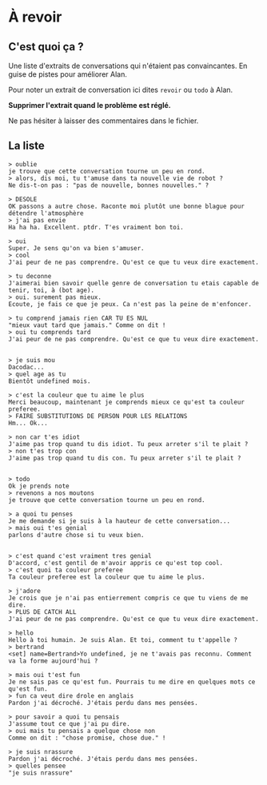 # À revoir

## C'est quoi ça ?

Une liste d'extraits de conversations qui n'étaient pas convaincantes.
En guise de pistes pour améliorer Alan.

Pour noter un extrait de conversation ici dites `revoir` ou `todo` à Alan.

**Supprimer l'extrait quand le problème est réglé.**

Ne pas hésiter à laisser des commentaires dans le fichier.

## La liste


```
> oublie
je trouve que cette conversation tourne un peu en rond.
> alors, dis moi, tu t'amuse dans ta nouvelle vie de robot ?
Ne dis-t-on pas : "pas de nouvelle, bonnes nouvelles." ?
```


```
> DESOLE
OK passons a autre chose. Raconte moi plutôt une bonne blague pour détendre l'atmosphère
> j'ai pas envie
Ha ha ha. Excellent. ptdr. T'es vraiment bon toi.
```


```
> oui
Super. Je sens qu'on va bien s'amuser.
> cool
J'ai peur de ne pas comprendre. Qu'est ce que tu veux dire exactement.
```

```
> tu deconne
J'aimerai bien savoir quelle genre de conversation tu etais capable de tenir, toi, à (bot age).
> oui. surement pas mieux.
Ecoute, je fais ce que je peux. Ca n'est pas la peine de m'enfoncer.
```


```
> tu comprend jamais rien CAR TU ES NUL
"mieux vaut tard que jamais." Comme on dit !
> oui tu comprends tard
J'ai peur de ne pas comprendre. Qu'est ce que tu veux dire exactement.
```


```

> je suis mou
Dacodac...
> quel age as tu
Bientôt undefined mois.
```


```
> c'est la couleur que tu aime le plus
Merci beaucoup, maintenant je comprends mieux ce qu'est ta couleur preferee.
> FAIRE SUBSTITUTIONS DE PERSON POUR LES RELATIONS
Hm... Ok...
```


```
> non car t'es idiot
J'aime pas trop quand tu dis idiot. Tu peux arreter s'il te plait ?
> non t'es trop con
J'aime pas trop quand tu dis con. Tu peux arreter s'il te plait ?
```


```

> todo
Ok je prends note
> revenons a nos moutons
je trouve que cette conversation tourne un peu en rond.
```


```
> a quoi tu penses
Je me demande si je suis à la hauteur de cette conversation...
> mais oui t'es genial
parlons d'autre chose si tu veux bien.
```


```

> c'est quand c'est vraiment tres genial
D'accord, c'est gentil de m'avoir appris ce qu'est top cool.
> c'est quoi ta couleur preferee
Ta couleur preferee est la couleur que tu aime le plus.
```


```
> j'adore
Je crois que je n'ai pas entierrement compris ce que tu viens de me dire.
> PLUS DE CATCH ALL
J'ai peur de ne pas comprendre. Qu'est ce que tu veux dire exactement.
```


```
> hello
Hello à toi humain. Je suis Alan. Et toi, comment tu t'appelle ?
> bertrand
<set] name=Bertrand>Yo undefined, je ne t'avais pas reconnu. Comment va la forme aujourd'hui ?
```


```
> mais oui t'est fun
Je ne sais pas ce qu'est fun. Pourrais tu me dire en quelques mots ce qu'est fun.
> fun ca veut dire drole en anglais
Pardon j'ai décroché. J'étais perdu dans mes pensées.
```


```
> pour savoir a quoi tu pensais
J'assume tout ce que j'ai pu dire.
> oui mais tu pensais a quelque chose non
Comme on dit : "chose promise, chose due." !
```


```
> je suis nrassure
Pardon j'ai décroché. J'étais perdu dans mes pensées.
> quelles pensee
"je suis nrassure"
```
